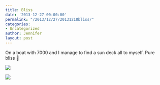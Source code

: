 ```yaml
---
title: Bliss
date: '2013-12-27 00:00:00'
permalink: "/2013/12/27/20131218bliss/"
categories:
- Uncategorized
author: Jennifer
layout: post
---
```


On a boat with 7000 and I manage to find a sun deck all to myself. Pure bliss 🙂

<div class="image-gallery-wrapper">
  <p>
    <img src="http://static1.squarespace.com/static/50db6bb3e4b015296cd43789/50dfa5b1e4b0dc6320e0b5ea/52bc769ce4b0f7212dddac7c/1388082919017/2013-12-18+15.52.57.jpg.57.jpg?format=original" />
  </p>

  <p>
    <img src="http://static1.squarespace.com/static/50db6bb3e4b015296cd43789/50dfa5b1e4b0dc6320e0b5ea/52bc76a1e4b0f7212dddac8a/1430547626948/2013-12-18+14.56.43.jpg.43.jpg?format=original" />
  </p>
</div>
